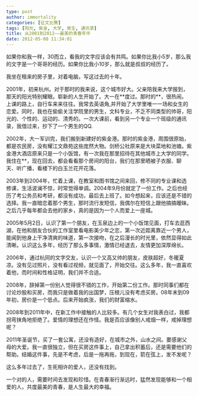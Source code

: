 ```yaml
---
type: post
author: immortality
categories: [征文比赛]
tags: [阳光, 紫金, 大学, 男生, 通讯录]
title: 从2001到2012——最美的青春年华
date: 2012-05-08 11:34:01
---
```


如果你和我一样，30而立，看我的文字应该会有共鸣。如果你比我小5岁，那么我的文字是一个哥哥的经历。如果你比我小10岁，那么就是叔叔的经历了。

我坐在租来的房子里，对着电脑，写这过去的十年。

2001年，初来杭州。对于那时的我来说，这个城市好大。父亲陪我来大学报到，那天的阳光特别耀眼。崭新的人生开始了。大一在\*\*度过。那时的\*\*，很热闹。上课的路上，自行车来来往往。我常去英语角,并开始了大学里唯一一场和女生的恋爱。同时，我也在偷偷关注学院里的男生，文科专业，不乏不同类型的帅哥，阳光的、个性的、运动的、清秀的。一次大课前，看到另一个专业一个班级的通讯录，我借过来，抄下了一个男生的QQ.

2002年，大一军训完，我们搬到新建好的紫金港。那时的紫金港，周围很原始，都是农民房，没有耀江文鼎苑这些庞然大物。剑桥公社原来是大块菜地和池塘。紫金港大酒店原来只是一个小饭馆，有一次我在那里招待在其他城市上大学的同学。我住在**，现在回去，都会看看那个房间的阳台，我们在那里晒被子衣服、聊天、听广播，看楼下的白玉兰花开花落。

2003年到2004年，忙着上课，在教室和图书馆之间来回，修不同的专业课和选修课，生活波澜不惊，时常觉得单调。2004年9月份就定了一份工作。之后也经历了考公务员和考研，都没有成功，最后去上班了。如今想起来，应该还是不错的选择。我一直暗恋着那个男生，那时流行发短信，我偶尔在短信上跟他搞搞暧昧。之后几乎每年都会去他的家乡，真的是因为一个人而爱上一座城。

2005年5月2日，认识了第一个朋友，在玉泉边上的一个小饭馆见面，打车去逛西湖，在他和朋友合伙的工作室里看电影美少年之恋，第一次近距离靠近一个男人，能闻到他身上干净清爽的味道，第一次接吻，在之后漫长的时光里，依然显得如此清晰。认识这么多年，经历了那么多事情，激情已经退去，友情更加深厚绵长。

2006年，通过杭同的文字交友，认识一个又高又帅的朋友，皮肤超好，冬暖夏凉。没有见过照片，没有看过视频，就见面了，开始交往。这么多年，我一直喜欢着他，而时间和性格证明，我们并不合适。

2008年，辞掉第一份别人觉得很不错的工作，开始第二份工作。那时同事们都在讨论炒股和买房，而我只是做着我的出国梦，压根儿没有考虑买房。08年末到09年初，房价是一个低点。后来开始疯涨，我们的财富缩水。

2008年到2011年中，在新工作中接触的人比较多。有几个女生对我表白过，我都拐弯抹角地拒绝了。爱情的理想还在作怪。我是否应该像别人戒烟一样，戒掉理想呢？

2011年圣诞节，买了一套公寓，还没有造好，在城市之外，山水之间。要感谢父母的大爱。我一直很独立，但在买房这件事上，自己拿出积蓄后，还是需要他们的帮助。结婚这件事，先是不考虑，后是一拖再拖，到现在，箭在弦上，发不发呢？

这么多年过去了，生死相许的爱人，还没有找到。

一个对的人，需要时间去发现和珍惜。在青春渐行渐远时，猛然发现能够和一个相爱的人，共度最美的青春，是人生最大的幸福。